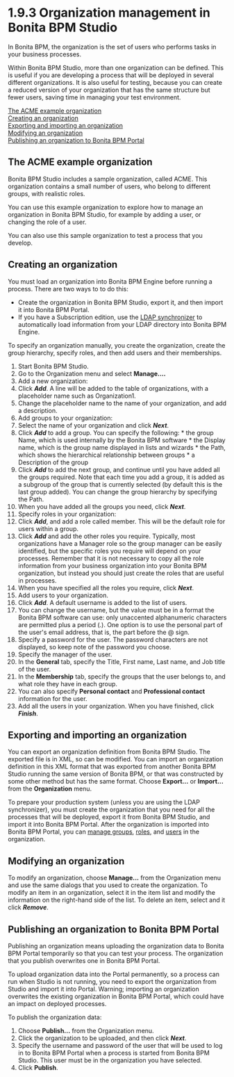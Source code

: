 # 1.9.3 Organization management in Bonita BPM Studio

In Bonita BPM, the organization is the set of users who performs tasks in your business processes.

Within Bonita BPM Studio, more than one organization can be defined. This is useful if you are developing a process 
that will be deployed in several different organizations. It is also useful for testing, because you can create a 
reduced version of your organization that has the same structure but fewer users, saving time in managing your test environment.

[The ACME example organization](#acme_example)  
[Creating an organization](#create_org)  
[Exporting and importing an organization](#export_import_org)  
[Modifying an organization](#modify_org)  
[Publishing an organization to Bonita BPM Portal](#publish_org)

## The ACME example organization

Bonita BPM Studio includes a sample organization, called ACME. This organization contains a small number of users, who belong to different groups, with realistic roles.

You can use this example organization to explore how to manage an organization in Bonita BPM Studio, for example by adding a user, or changing the role of a user.

You can also use this sample organization to test a process that you develop.

## Creating an organization

You must load an organization into Bonita BPM Engine before running a process. There are two ways to to do this:

* Create the organization in Bonita BPM Studio, export it, and then import it into Bonita BPM Portal.
* If you have a Subscription edition, use the [LDAP synchronizer](ldap-synchronizer.md) to automatically load information from your LDAP directory into Bonita BPM Engine. 

To specify an organization manually, you create the
organization, create the group hierarchy, specify roles, and then add users and
their memberships. 

1. Start Bonita BPM Studio.
2. Go to the Organization menu and select **Manage....**
3. Add a new organization:
  1. Click **_Add_**. A line will be added to the table of organizations, with a placeholder name such as Organization1\.
  2. Change the placeholder name to the name of your organization, and add a description.
4. Add groups to your organization:
  1. Select the name of your organization and click **_Next_**.
  2. Click **_Add_** to add a group. You can specify the following:
    * the group Name, which is used internally by the Bonita BPM software
    * the Display name, which is the group name displayed in lists and wizards
    * the Path, which shows the hierarchical relationship between groups
    * a Description of the group
  3. Click **_Add_** to add the next group, and
continue until you have added all the groups required. Note that each time you
add a group, it is added as a subgroup of the group that is currently selected
(by default this is the last group added). You can change the group hierarchy
by specifying the Path.
  4. When you have added all the groups you need,
click **_Next_**.
5. Specify roles in your organization:
  1. Click **_Add_**, and add a role called member. This will be the default role for users within a group.
  2. Click **_Add_** and add the other roles you
require. Typically, most organizations have a Manager role so the group manager
can be easily identified, but the specific roles you require will depend on
your processes. Remember that it is not necessary to copy all the role
information from your business organization into your Bonita BPM organization,
but instead you should just create the roles that are useful in processes.
  3. When you have specified all the roles you
require, click **_Next_**.
6. Add users to your organization.
  1. Click **_Add_**. A default username is added to the list of users. 
  2. You can change the username, but the value must be in a format the Bonita BPM software can use: only unaccented alphanumeric characters are permitted plus a period (.). 
One option is to use the personal part of the user's email address, that is, the part before the @ sign.
  3. Specify a password for the user. The password characters are not displayed, so keep note of the password you choose.
  4. Specify the manager of the user. 
  5. In the **General** tab, specify the Title, First name, Last name, and Job title of the user.
  6. In the **Membership** tab, specify the groups that the user belongs to, and what role they have in each group.
  7. You can also specify **Personal contact** and **Professional contact** information for the user. 
7. Add all the users in your organization. When you have finished, click **_Finish_**.

## Exporting and importing an organization

You can export an organization definition from Bonita BPM Studio. The exported file is in XML, so can be modified. 
You can import an organization definition in this XML format that was exported from another Bonita BPM Studio running the same version of Bonita BPM, 
or that was constructed by some other method but has the same format. 
Choose **Export...** or **Import...** from the **Organization** menu.

To prepare your production system (unless you are using the LDAP synchronizer), 
you must create the organization that you need for all the processes that will be deployed, export it from Bonita BPM Studio,
and import it into Bonita BPM Portal. After the organization is imported into Bonita BPM Portal, 
you can [manage groups](group.md), [roles](role.md), and [users](manage-a-user.md) in the organization.

## Modifying an organization

To modify an organization, choose **Manage...** from the Organization menu and use the same dialogs that you used to create the organization.
To modify an item in an organization, select it in the item list and modify the information on the right-hand side of the list.
To delete an item, select and it click **_Remove_**.

## Publishing an organization to Bonita BPM Portal

Publishing an organization means uploading the organization data to Bonita BPM Portal temporarily so that you can test your process. 
The organization that you publish overwrites one in Bonita BPM Portal.

To upload organization data into the Portal permanently, so a process can run when Studio is not running, you need to export 
the organization from Studio and import it into Portal. Warning; importing an organization overwrites the existing organization in
Bonita BPM Portal, which could have an impact on deployed processes.

To publish the organization data:

1. Choose **Publish...** from the Organization menu.
2. Click the organization to be uploaded, and
then click **_Next_**.
3. Specify the username and password of the user that will be
used to log in to Bonita BPM Portal when a process is started from
Bonita BPM Studio. This user must be in the organization you have
selected.
4. Click **Publish**.